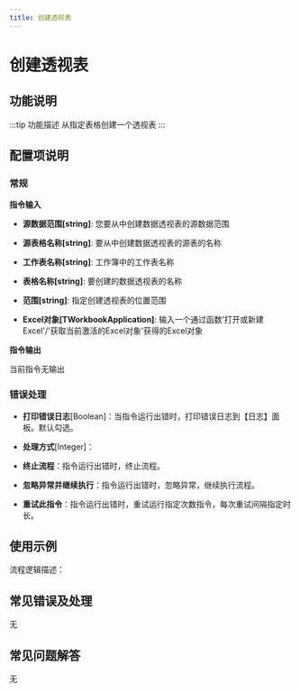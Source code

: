 ```yaml
---
title: 创建透视表
---
```


# 创建透视表

## 功能说明

:::tip 功能描述
从指定表格创建一个透视表
:::

## 配置项说明

### 常规

**指令输入**

- **源数据范围[string]**: 您要从中创建数据透视表的源数据范围

- **源表格名称[string]**: 要从中创建数据透视表的源表的名称

- **工作表名称[string]**: 工作簿中的工作表名称

- **表格名称[string]**: 要创建的数据透视表的名称

- **范围[string]**: 指定创建透视表的位置范围

- **Excel对象[TWorkbookApplication]**: 输入一个通过函数'打开或新建Excel'/'获取当前激活的Excel对象'获得的Excel对象


**指令输出**

当前指令无输出

### 错误处理

- **打印错误日志**[Boolean]：当指令运行出错时，打印错误日志到【日志】面板。默认勾选。

- **处理方式**[Integer]：

 - **终止流程**：指令运行出错时，终止流程。

 - **忽略异常并继续执行**：指令运行出错时，忽略异常，继续执行流程。

 - **重试此指令**：指令运行出错时，重试运行指定次数指令，每次重试间隔指定时长。

## 使用示例

流程逻辑描述：

## 常见错误及处理

无

## 常见问题解答

无

